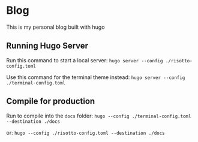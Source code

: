 # Blog

This is my personal blog built with hugo

## Running Hugo Server

Run this command to start a local server:
`hugo server --config ./risotto-config.toml`

Use this command for the terminal theme instead:
`hugo server --config ./terminal-config.toml`

## Compile for production

Run to compile into the `docs` folder:
`hugo --config ./terminal-config.toml --destination ./docs`

or:
`hugo --config ./risotto-config.toml --destination ./docs`
